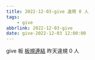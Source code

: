 ```yaml
---
title: 2022-12-03-give 違規 0 人
tags:
    - give
abbrlink: 2022-12-03-give
date: give-2022-12-03 12:00:00
---
```

give 板 [板規連結](https://www.ptt.cc/bbs/give/M.1612495900.A.C32.html)
昨天違規 0 人
